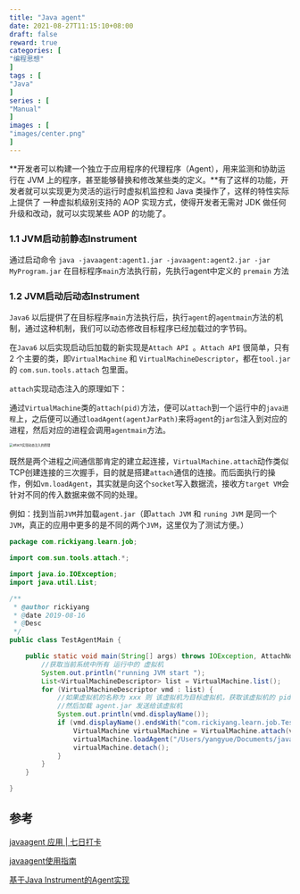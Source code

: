 ```yaml
---
title: "Java agent"
date: 2021-08-27T11:15:10+08:00
draft: false
reward: true
categories: [
"编程思想"
]
tags : [
"Java"
]
series : [
"Manual"
]
images : [
"images/center.png"
]
---
```


[comment]: <> "# Java agent"

**开发者可以构建一个独立于应用程序的代理程序（Agent），用来监测和协助运行在 JVM 上的程序，甚至能够替换和修改某些类的定义。**有了这样的功能，开发者就可以实现更为灵活的运行时虚拟机监控和 Java 类操作了，这样的特性实际上提供了 一种虚拟机级别支持的 AOP 实现方式，使得开发者无需对 JDK 做任何升级和改动，就可以实现某些 AOP 的功能了。

### 1.1 JVM启动前静态Instrument

通过启动命令 `java -javaagent:agent1.jar -javaagent:agent2.jar -jar MyProgram.jar` 在目标程序`main`方法执行前，先执行agent中定义的 `premain` 方法

### 1.2 JVM启动后动态Instrument

`Java6` 以后提供了在目标程序`main`方法执行后，执行`agent`的`agentmain`方法的机制，通过这种机制，我们可以动态修改目标程序已经加载过的字节码。

在`Java6` 以后实现启动后加载的新实现是`Attach API `。`Attach API` 很简单，只有 2 个主要的类，即`VirtualMachine` 和 `VirtualMachineDescriptor`，都在`tool.jar` 的 `com.sun.tools.attach` 包里面。

`attach`实现动态注入的原理如下：

通过`VirtualMachine`类的`attach(pid)`方法，便可以`attach`到一个运行中的`java进程`上，之后便可以通过`loadAgent(agentJarPath)`来将`agent`的`jar包`注入到对应的进程，然后对应的进程会调用`agentmain`方法。

<img src="https://picgo.6and.ltd/img/1607781-20190817155003876-767522290.png" alt="attach实现动态注入的原理" style="zoom: 40%;" />

既然是两个进程之间通信那肯定的建立起连接，`VirtualMachine.attach`动作类似TCP创建连接的三次握手，目的就是搭建`attach`通信的连接。而后面执行的操作，例如`vm.loadAgent`，其实就是向这个`socket`写入数据流，接收方`target VM`会针对不同的传入数据来做不同的处理。

例如：找到当前`JVM`并加载`agent.jar`（即`attach JVM` 和 `runing JVM` 是同一个 `JVM`，真正的应用中更多的是不同的两个`JVM`，这里仅为了测试方便。）

```java
package com.rickiyang.learn.job;

import com.sun.tools.attach.*;

import java.io.IOException;
import java.util.List;

/**
 * @author rickiyang
 * @date 2019-08-16
 * @Desc
 */
public class TestAgentMain {

    public static void main(String[] args) throws IOException, AttachNotSupportedException, AgentLoadException, AgentInitializationException {
        //获取当前系统中所有 运行中的 虚拟机
        System.out.println("running JVM start ");
        List<VirtualMachineDescriptor> list = VirtualMachine.list();
        for (VirtualMachineDescriptor vmd : list) {
            //如果虚拟机的名称为 xxx 则 该虚拟机为目标虚拟机，获取该虚拟机的 pid
            //然后加载 agent.jar 发送给该虚拟机
            System.out.println(vmd.displayName());
            if (vmd.displayName().endsWith("com.rickiyang.learn.job.TestAgentMain")) {
                VirtualMachine virtualMachine = VirtualMachine.attach(vmd.id());
                virtualMachine.loadAgent("/Users/yangyue/Documents/java-agent.jar");
                virtualMachine.detach();
            }
        }
    }

}
```



## 参考

[javaagent 应用 | 七日打卡](https://juejin.cn/post/6917522279303741453)

[javaagent使用指南](https://www.cnblogs.com/rickiyang/p/11368932.html)

[基于Java Instrument的Agent实现](https://juejin.cn/post/6844903587156328455)


